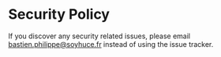 # Security Policy

If you discover any security related issues, please email bastien.philippe@soyhuce.fr instead of using the issue tracker.
